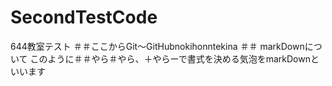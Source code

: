 # SecondTestCode
644教室テスト
＃＃ここからGit〜GitHubnokihonntekina
＃＃ markDownについて
このように＃＃やら＃やら、＋やらーで書式を決める気泡をmarkDownといいます
